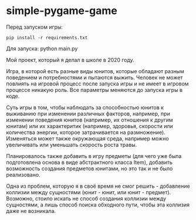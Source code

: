 # simple-pygame-game

Перед запуском игры:

    pip install -r requirements.txt
    
Для запуска:
    python main.py

Мой проект, который я делал в школе в 2020 году.

Игра, в которой есть разные виды юнитов, которые обладают разным поведением и потребностями и пытаются выжить. Человек не может повлиять на игровой процесс после запуска игры и не имеет в игровом процессе никакую роль. Все параметры меняются до запуска игры в коде.

Суть игры в том, чтобы наблюдать за способностью юнитов к выживанию при изменении различных факторов, например, при изменении поведения юнитов (например, их отношения к другим юнитам) или их характеритик (например, здоровья, скорости или количества энергии, которое затрачивается на размножение). Изменяться может также окружающая среда, например можно увеличивать или уменьшать скорость роста травы.

Планировалось также добавить в игру предметы (для чего уже была подготовлена основа в виде абстрактного класса Item), добавить возможность создания предметов юнитами, но это так и не было реализовано. 

Одна из проблем, которую я в своё время не смог решить - добавление коллизии между сущностями (юнит - юнит, или юнит - предмет). Возможно, стоило искать не способ создания коллизии между сущностями, а лишь способ поиска обходного пути, чтобы эта коллизия даже не возникала. 

